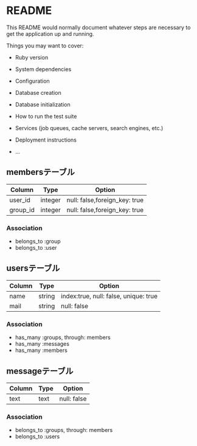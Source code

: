 # README

This README would normally document whatever steps are necessary to get the
application up and running.

Things you may want to cover:

* Ruby version

* System dependencies

* Configuration

* Database creation

* Database initialization

* How to run the test suite

* Services (job queues, cache servers, search engines, etc.)

* Deployment instructions

* ...

## membersテーブル
|Column|Type|Option|
|------|----|------|
|user_id|integer|null: false,foreign_key: true|
|group_id|integer|null: false,foreign_key: true|

### Association
- belongs_to :group
- belongs_to :user

## usersテーブル
|Column|Type|Option|
|------|----|------|
|name|string|index:true, null: false, unique: true|
|mail|string|null: false|

### Association
- has_many :groups, through: members
- has_many :messages
- has_many :members

## messageテーブル
|Column|Type|Option|
|------|----|------|
|text|text|null: false|

### Association
- belongs_to :groups, through: members
- belongs_to :users
